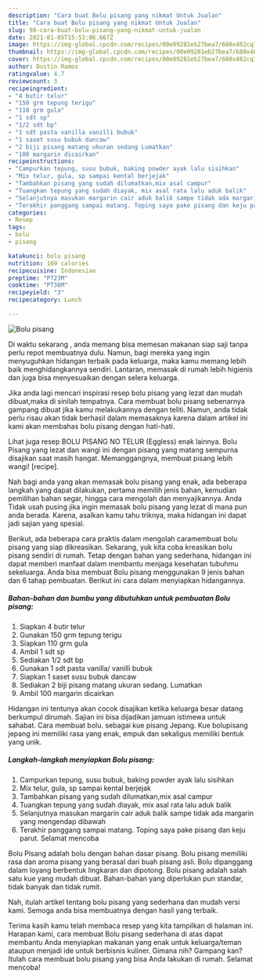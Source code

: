 ```yaml
---
description: "Cara buat Bolu pisang yang nikmat Untuk Jualan"
title: "Cara buat Bolu pisang yang nikmat Untuk Jualan"
slug: 98-cara-buat-bolu-pisang-yang-nikmat-untuk-jualan
date: 2021-01-05T15:53:06.667Z
image: https://img-global.cpcdn.com/recipes/00e09281eb27bea7/680x482cq70/bolu-pisang-foto-resep-utama.jpg
thumbnail: https://img-global.cpcdn.com/recipes/00e09281eb27bea7/680x482cq70/bolu-pisang-foto-resep-utama.jpg
cover: https://img-global.cpcdn.com/recipes/00e09281eb27bea7/680x482cq70/bolu-pisang-foto-resep-utama.jpg
author: Dustin Ramos
ratingvalue: 4.7
reviewcount: 3
recipeingredient:
- "4 butir telur"
- "150 grm tepung terigu"
- "110 grm gula"
- "1 sdt sp"
- "1/2 sdt bp"
- "1 sdt pasta vanilla vanilli bubuk"
- "1 saset susu bubuk dancaw"
- "2 biji pisang matang ukuran sedang Lumatkan"
- "100 margarin dicairkan"
recipeinstructions:
- "Campurkan tepung, susu bubuk, baking powder ayak lalu sisihkan"
- "Mix telur, gula, sp sampai kental berjejak"
- "Tambahkan pisang yang sudah dilumatkan,mix asal campur"
- "Tuangkan tepung yang sudah diayak, mix asal rata lalu aduk balik"
- "Selanjutnya masukan margarin cair aduk balik sampe tidak ada margarin yang mengendap dibawah"
- "Terakhir panggang sampai matang. Toping saya pake pisang dan keju parut. Selamat mencoba"
categories:
- Resep
tags:
- bolu
- pisang

katakunci: bolu pisang 
nutrition: 169 calories
recipecuisine: Indonesian
preptime: "PT23M"
cooktime: "PT38M"
recipeyield: "3"
recipecategory: Lunch

---
```



![Bolu pisang](https://img-global.cpcdn.com/recipes/00e09281eb27bea7/680x482cq70/bolu-pisang-foto-resep-utama.jpg)

Di waktu  sekarang , anda memang bisa memesan makanan siap saji tanpa perlu repot membuatnya dulu. Namun, bagi mereka yang ingin menyuguhkan hidangan terbaik pada keluarga, maka kamu memang lebih baik menghidangkannya sendiri. Lantaran, memasak di rumah lebih higienis dan juga bisa menyesuaikan dengan selera keluarga.

Jika anda lagi mencari inspirasi resep bolu pisang yang lezat dan mudah dibuat,maka di sinilah tempatnya. Cara membuat bolu pisang  sebenarnya gampang dibuat jika kamu melakukannya dengan teliti. Namun, anda tidak perlu risau akan tidak berhasil dalam memasaknya 
karena dalam artikel ini kami akan membahas bolu pisang dengan hati-hati.  

Lihat juga resep BOLU PISANG NO TELUR (Eggless) enak lainnya. Bolu Pisang yang lezat dan wangi ini dengan pisang yang matang sempurna disajikan saat masih hangat. Memanggangnya, membuat pisang lebih wangi! [recipe].

Nah bagi anda yang akan memasak bolu pisang yang enak, ada beberapa langkah yang dapat dilakukan, pertama memilih jenis bahan, kemudian pemilihan bahan segar, hingga cara mengolah dan menyajikannya. Anda Tidak usah pusing jika ingin memasak bolu pisang yang lezat di mana pun anda berada. Karena, asalkan kamu  tahu triknya, maka hidangan ini dapat jadi sajian yang spesial.

Berikut, ada beberapa cara praktis  dalam mengolah caramembuat bolu pisang yang siap dikreasikan. Sekarang, yuk kita coba kreasikan bolu pisang sendiri di rumah. Tetap dengan bahan yang sederhana, hidangan ini dapat memberi manfaat dalam membantu menjaga kesehatan tubuhmu sekeluarga. Anda bisa membuat Bolu pisang menggunakan 9 jenis bahan dan 6 tahap pembuatan. Berikut ini cara dalam menyiapkan hidangannya.

<!--inarticleads1-->

##### Bahan-bahan dan bumbu yang dibutuhkan untuk pembuatan Bolu pisang:

1. Siapkan 4 butir telur
1. Gunakan 150 grm tepung terigu
1. Siapkan 110 grm gula
1. Ambil 1 sdt sp
1. Sediakan 1/2 sdt bp
1. Gunakan 1 sdt pasta vanilla/ vanilli bubuk
1. Siapkan 1 saset susu bubuk dancaw
1. Sediakan 2 biji pisang matang ukuran sedang. Lumatkan
1. Ambil 100 margarin dicairkan


Hidangan ini tentunya akan cocok disajikan ketika keluarga besar datang berkumpul dirumah. Sajian ini bisa dijadikan jamuan istimewa untuk sahabat. Cara membuat bolu. sebagai kue pisang Jepang. Kue bolupisang jepang ini memiliki rasa yang enak, empuk dan sekaligus memiliki bentuk yang unik. 

<!--inarticleads2-->

##### Langkah-langkah menyiapkan Bolu pisang:

1. Campurkan tepung, susu bubuk, baking powder ayak lalu sisihkan
1. Mix telur, gula, sp sampai kental berjejak
1. Tambahkan pisang yang sudah dilumatkan,mix asal campur
1. Tuangkan tepung yang sudah diayak, mix asal rata lalu aduk balik
1. Selanjutnya masukan margarin cair aduk balik sampe tidak ada margarin yang mengendap dibawah
1. Terakhir panggang sampai matang. Toping saya pake pisang dan keju parut. Selamat mencoba


Bolu Pisang adalah bolu dengan bahan dasar pisang. Bolu pisang memiliki rasa dan aroma pisang yang berasal dari buah pisang asli. Bolu dipanggang dalam loyang berbentuk lingkaran dan dipotong. Bolu pisang adalah salah satu kue yang mudah dibuat. Bahan-bahan yang diperlukan pun standar, tidak banyak dan tidak rumit. 

Nah, itulah artikel tentang  bolu pisang  yang sederhana dan mudah versi kami. Semoga anda bisa membuatnya dengan hasil yang terbaik. 

Terima kasih kamu telah membaca resep yang kita tampilkan di halaman ini. Harapan kami, cara membuat  Bolu pisang sederhana di atas dapat membantu Anda menyiapkan makanan yang enak untuk keluarga/teman ataupun menjadi ide untuk berbisnis kuliner. Gimana nih? Gampang kan? Itulah cara membuat bolu pisang yang bisa Anda lakukan di rumah. Selamat mencoba!

